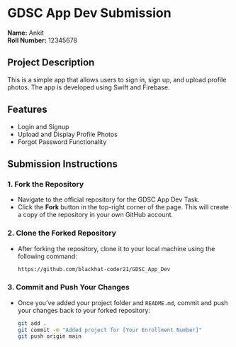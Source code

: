 # GDSC App Dev Submission

**Name:** Ankit  
**Roll Number:** 12345678  

## Project Description
This is a simple app that allows users to sign in, sign up, and upload profile photos. The app is developed using Swift and Firebase.

## Features
- Login and Signup
- Upload and Display Profile Photos
- Forgot Password Functionality

## Submission Instructions
  
### 1. Fork the Repository
- Navigate to the official repository for the GDSC App Dev Task.
- Click the **Fork** button in the top-right corner of the page. This will create a copy of the repository in your own GitHub account.

### 2. Clone the Forked Repository
- After forking the repository, clone it to your local machine using the following command:
  ```bash
  https://github.com/blackhat-coder21/GDSC_App_Dev
### 3. Commit and Push Your Changes
- Once you’ve added your project folder and `README.md`, commit and push your changes back to your forked repository:
  ```bash
  git add .
  git commit -m "Added project for [Your Enrollment Number]"
  git push origin main
